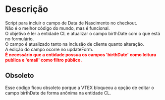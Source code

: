 # Descrição

Script para incluir o campo de Data de Nascimento no checkout.
<br />Não é o melhor código do mundo, mas é funcional.
<br />O objetivo é ler a entidade CL e atualizar o campo birthDate com o que está no formulário.
<br />O campo é atualizado tanto na inclusão de cliente quanto alteração.
<br />A edição do campo ocorre no updateForm.
<br /><b><font color="#ff0000">É necessário que a entidade possua os campos 'birthDate' como leitura publica e 'email' como filtro público.</font></b>

## Obsoleto

Esse código ficou obsoleto porque a VTEX bloqueou a opção de editar o campo birthDate de forma anônima na entidade CL.
